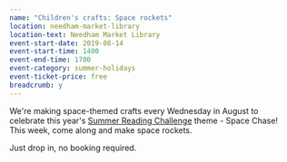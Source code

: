 ```yaml
---
name: "Children's crafts: Space rockets"
location: needham-market-library
location-text: Needham Market Library
event-start-date: 2019-08-14
event-start-time: 1400
event-end-time: 1700
event-category: summer-holidays
event-ticket-price: free
breadcrumb: y
---
```


We're making space-themed crafts every Wednesday in August to celebrate this year's [Summer Reading Challenge](/src/) theme - Space Chase! This week, come along and make space rockets.

Just drop in, no booking required.
